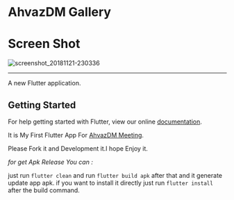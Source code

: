 # AhvazDM Gallery 


# Screen Shot

![screenshot_20181121-230336](https://user-images.githubusercontent.com/26750131/48864522-cd4e3000-ed9a-11e8-9b70-2ddaefad5d18.png)

----

A new Flutter application.

## Getting Started

For help getting started with Flutter, view our online
[documentation](https://flutter.io/).

It is My First Flutter App For [AhvazDM Meeting](https://t.me/AhvazDM).

Please Fork it and Development it.I hope Enjoy it.

*for get Apk Release You can :*

just run ```flutter clean``` and run ```flutter build apk``` after that and it generate update app apk.
if you want to install it directly just run ```flutter install``` after the build command.

